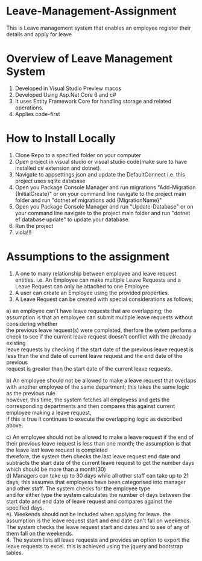 # Leave-Management-Assignment
This is Leave management system that enables an employee register their details and apply for leave
# Overview of Leave Management System
1. Developed in Visual Studio Preview macos
2. Developed Using Asp.Net Core 6 and c#
3. It uses Entity Framework Core for handling storage and related operations.
4. Applies code-first
# How to Install Locally
1. Clone Repo to a specified folder on your computer
2. Open project in visual studio or visual studio code(make sure to have installed c# extension and dotnet)
3. Navigate to appsettings.json and update the DefaultConnect i.e. this project uses sqlite database
4. Open you Package Console Manager and run migrations "Add-Migration {InitialCreate}" or on your command line navigate to the project main folder and run "dotnet ef migrations add {MigrationName}"
4. Open you Package Console Manager and run "Update-Database" or on your command line navigate to the project main folder and run "dotnet ef database update" to update your database
5. Run the project
6. viola!!!
# Assumptions to the assignment
1. A one to many relationship between employee and leave request entities. i.e. An Employee can make multiple Leave Requests and a Leave Request can only be attached to one Employee
2. A user can create an Employee using the provided properties.
3. A Leave Request can be created with special considerations as follows;<br/>

  a)  an employee can't have leave requests that are overlapping; the assumption is that an employee can submit multiple leave requests without considering whether<br/>
      the previous leave request(s) were completed, therfore the sytem perfoms a check to see if the current leave request doesn't conflict with the alreaady existing<br/>
      leave requests by checking if the start date of the previous leave request is less than the end date of current leave request and the end date of the previous <br/>
      request is greater than the start date of the current leave requests. <br/>
      
  b)  An employee should not be allowed to make a leave request that overlaps with another employee of the same department; this takes the same logic as the previous rule<br />
      however, this time, the system fetches all employess and gets the corresponding departments and then compares this against current employee making a leave request,<br />
      if this is true it continues to execute the overlapping logic as described above. <br>
      
  c)   An employee should not be allowed to make a leave request if the end of their previous leave request is less than one month; the assumption is that the leave last leave request is completed <br />
       therefore, the system then checks the last leave request end date and subtracts the start date of the current leave request to get the number days which should be more than a month(30)<br>
  d)  Managers can take up to 30 days while all other staff can take up to 21 days; this assumes that employess have been categorised into manager and other staff. The system checks for the employee type<br />
      and for either type the system calculates the number of days between the start date and end date of leave request and compares against the specified days.<br />
  e). Weekends should not be included when applying for leave. the assumption is the leave request start and end date can't fall on weekends. The system checks the leave request start and dates and to see of any of them fall on the weekends. <br />
  4. The system lists all leave requests and provides an option to export the leave requests to excel. this is achieved using the jquery and bootstrap tables.


      
      

